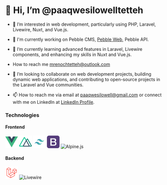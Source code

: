 # 👋 Hi, I’m @paaqwesilowelltetteh

- 👀 I’m interested in web development, particularly using PHP, Laravel, Livewire, Nuxt, and Vue.js.
  
- 🔭 I'm currently working on Pebble CMS, [Pebble Web](https://trypebble.com), Pebble API.
  
- 🌱 I’m currently learning advanced features in Laravel, Livewire components, and enhancing my skills in Nuxt and Vue.js.

- How to reach me [mrenochtetteh@outlook.com](mrenochtetteh@outlook.com)

- 💞️ I’m looking to collaborate on web development projects, building dynamic web applications, and contributing to open-source projects in the Laravel and Vue communities.

- 📫 How to reach me via email at paaqwesilowell@gmail.com or connect with me on LinkedIn at [LinkedIn Profile](https://www.linkedin.com/in/enoch-tetteh-b1b6371bb/).

### Technologies

#### Frontend
<p>
  <img src="https://raw.githubusercontent.com/github/explore/main/topics/vue/vue.png" alt="Vue.js" width="40" height="40"/>
  <img src="https://raw.githubusercontent.com/github/explore/main/topics/nuxt/nuxt.png" alt="Nuxt.js" width="40" height="40"/>
  <img src="https://raw.githubusercontent.com/github/explore/main/topics/tailwind/tailwind.png" alt="TailwindCSS" width="40" height="40"/>
  <img src="https://raw.githubusercontent.com/github/explore/main/topics/bootstrap/bootstrap.png" alt="Bootstrap" width="40" height="40"/>
  <img src="https://raw.githubusercontent.com/github/explore/main/topics/alpine/alpine.png" alt="Alpine.js" width="40" height="40"/>
</p>

#### Backend
<p>
  <img src="https://raw.githubusercontent.com/github/explore/main/topics/laravel/laravel.png" alt="Laravel" width="40" height="40"/>
  <img src="[https://user-images.githubusercontent.com/1915268/100947402-df6d8e80-34d8-11eb-90cb-05e407ccabf6.png](https://avatars.githubusercontent.com/u/51960834?s=48&v=4)" alt="Livewire" width="40" height="40"/>
</p>




<!---
paaqwesilowelltetteh/paaqwesilowelltetteh is a ✨ special ✨ repository because its `README.md` (this file) appears on your GitHub profile.
You can click the Preview link to take a look at your changes.
--->
